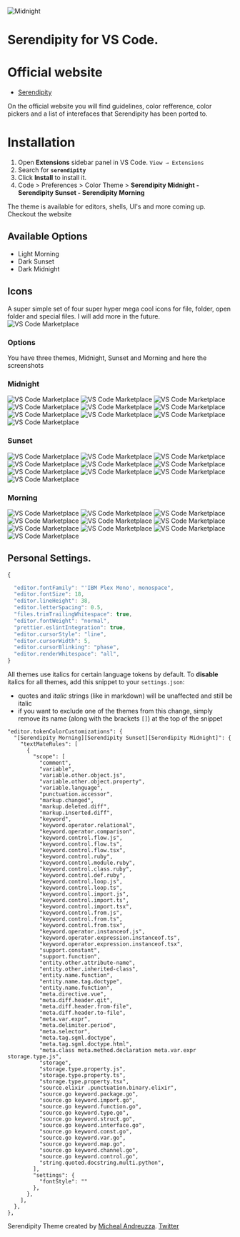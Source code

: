 ![Midnight](https://serendipitytheme.com/images/ogTwitter.png)

# Serendipity for VS Code.

# Official website
-  [Serendipity](https://serendipitytheme.com)

On the official website you will find guidelines, color refference, color pickers and a list of interefaces that Serendipity has been ported to.



# Installation

1. Open **Extensions** sidebar panel in VS Code. `View → Extensions`
2. Search for **`serendipity`**
3. Click **Install** to install it.
4. Code > Preferences > Color Theme >
 **Serendipity Midnight - Serendipity Sunset - Serendipity Morning**

The theme is available for editors, shells, UI's and more coming up. Checkout the website

## Available Options
- Light Morning
- Dark Sunset
- Dark Midnight

## Icons
A super simple set of four super hyper mega cool icons for file, folder, open folder and  special files. I will add more in the future.
![VS Code Marketplace](https://github.com/Serendipity-Theme/serendipity/blob/master/icons/icons.png?raw=true)


### Options
You have three themes, Midnight, Sunset and Morning and here the screenshots
### Midnight
![VS Code Marketplace](https://github.com/Serendipity-Theme/serendipity/blob/master/midnight-screenshots/midnight-cpp.png?raw=true)
![VS Code Marketplace](https://github.com/Serendipity-Theme/serendipity/blob/master/midnight-screenshots/midnight-cs.png?raw=true)
![VS Code Marketplace](https://github.com/Serendipity-Theme/serendipity/blob/master/midnight-screenshots/midnight-css.png?raw=true)
![VS Code Marketplace](https://github.com/Serendipity-Theme/serendipity/blob/master/midnight-screenshots/midnight-html.png?raw=true)
![VS Code Marketplace](https://github.com/Serendipity-Theme/serendipity/blob/master/midnight-screenshots/midnight-java.png?raw=true)
![VS Code Marketplace](https://github.com/Serendipity-Theme/serendipity/blob/master/midnight-screenshots/midnight-js.png?raw=true)
![VS Code Marketplace](https://github.com/Serendipity-Theme/serendipity/blob/master/midnight-screenshots/midnight-md.png?raw=true)
![VS Code Marketplace](https://github.com/Serendipity-Theme/serendipity/blob/master/midnight-screenshots/midnight-py.png?raw=true)
![VS Code Marketplace](https://github.com/Serendipity-Theme/serendipity/blob/master/midnight-screenshots/midnight-sh.png?raw=true)
![VS Code Marketplace](https://github.com/Serendipity-Theme/serendipity/blob/master/midnight-screenshots/midnight-terminal.png?)

### Sunset

![VS Code Marketplace](https://github.com/Serendipity-Theme/serendipity/blob/master/sunset-screenshots/sunset-cpp.png?raw=true)
![VS Code Marketplace](https://github.com/Serendipity-Theme/serendipity/blob/master/sunset-screenshots/sunset-cs.png?raw=true)
![VS Code Marketplace](https://github.com/Serendipity-Theme/serendipity/blob/master/sunset-screenshots/sunset-css.png?raw=true)
![VS Code Marketplace](https://github.com/Serendipity-Theme/serendipity/blob/master/sunset-screenshots/sunset-html.png?raw=true)
![VS Code Marketplace](https://github.com/Serendipity-Theme/serendipity/blob/master/sunset-screenshots/sunset-java.png?raw=true)
![VS Code Marketplace](https://github.com/Serendipity-Theme/serendipity/blob/master/sunset-screenshots/sunset-js.png?raw=true)
![VS Code Marketplace](https://github.com/Serendipity-Theme/serendipity/blob/master/sunset-screenshots/sunset-md.png?raw=true)
![VS Code Marketplace](https://github.com/Serendipity-Theme/serendipity/blob/master/sunset-screenshots/sunset-py.png?raw=true)
![VS Code Marketplace](https://github.com/Serendipity-Theme/serendipity/blob/master/sunset-screenshots/sunset-sh.png?raw=true)
![VS Code Marketplace](https://github.com/Serendipity-Theme/serendipity/blob/master/sunset-screenshots/sunset-terminal.png?raw=true)


### Morning
![VS Code Marketplace](https://github.com/Serendipity-Theme/serendipity/blob/master/morning-screenshots/morning-cpp.png?raw=true)
![VS Code Marketplace](https://github.com/Serendipity-Theme/serendipity/blob/master/morning-screenshots/morning-cs.png?raw=true)
![VS Code Marketplace](https://github.com/Serendipity-Theme/serendipity/blob/master/morning-screenshots/morning-css.png?raw=true)
![VS Code Marketplace](https://github.com/Serendipity-Theme/serendipity/blob/master/morning-screenshots/morning-html.png?raw=true)
![VS Code Marketplace](https://github.com/Serendipity-Theme/serendipity/blob/master/morning-screenshots/morning-java.png?raw=true)
![VS Code Marketplace](https://github.com/Serendipity-Theme/serendipity/blob/master/morning-screenshots/morning-js.png?raw=true)
![VS Code Marketplace](https://github.com/Serendipity-Theme/serendipity/blob/master/morning-screenshots/morning-md.png?raw=true)
![VS Code Marketplace](https://github.com/Serendipity-Theme/serendipity/blob/master/morning-screenshots/morning-py.png?raw=true)
![VS Code Marketplace](https://github.com/Serendipity-Theme/serendipity/blob/master/morning-screenshots/morning-sh.png?raw=true)
![VS Code Marketplace](https://github.com/Serendipity-Theme/serendipity/blob/master/morning-screenshots/morning-terminal.png?raw=true)

## Personal Settings.

```js
{

  "editor.fontFamily": "'IBM Plex Mono', monospace",
  "editor.fontSize": 18,
  "editor.lineHeight": 38,
  "editor.letterSpacing": 0.5,
  "files.trimTrailingWhitespace": true,
  "editor.fontWeight": "normal",
  "prettier.eslintIntegration": true,
  "editor.cursorStyle": "line",
  "editor.cursorWidth": 5,
  "editor.cursorBlinking": "phase",
  "editor.renderWhitespace": "all",
}
```

All themes use italics for certain language tokens by default.
To **disable** italics for all themes, add this snippet to your `settings.json`:
  - quotes and *italic* strings (like in markdown) will be unaffected and still be italic
  - if you want to exclude one of the themes from this change, simply remove its name (along with the brackets `[]`) at the top of the snippet

```jsonc
"editor.tokenColorCustomizations": {
  "[Serendipity Morning][Serendipity Sunset][Serendipity Midnight]": {
    "textMateRules": [
      {
        "scope": [
          "comment",
          "variable",
          "variable.other.object.js",
          "variable.other.object.property",
          "variable.language",
          "punctuation.accessor",
          "markup.changed",
          "markup.deleted.diff",
          "markup.inserted.diff",
          "keyword",
          "keyword.operator.relational",
          "keyword.operator.comparison",
          "keyword.control.flow.js",
          "keyword.control.flow.ts",
          "keyword.control.flow.tsx",
          "keyword.control.ruby",
          "keyword.control.module.ruby",
          "keyword.control.class.ruby",
          "keyword.control.def.ruby",
          "keyword.control.loop.js",
          "keyword.control.loop.ts",
          "keyword.control.import.js",
          "keyword.control.import.ts",
          "keyword.control.import.tsx",
          "keyword.control.from.js",
          "keyword.control.from.ts",
          "keyword.control.from.tsx",
          "keyword.operator.instanceof.js",
          "keyword.operator.expression.instanceof.ts",
          "keyword.operator.expression.instanceof.tsx",
          "support.constant",
          "support.function",
          "entity.other.attribute-name",
          "entity.other.inherited-class",
          "entity.name.function",
          "entity.name.tag.doctype",
          "entity.name.function",
          "meta.directive.vue",
          "meta.diff.header.git",
          "meta.diff.header.from-file",
          "meta.diff.header.to-file",
          "meta.var.expr",
          "meta.delimiter.period",
          "meta.selector",
          "meta.tag.sgml.doctype",
          "meta.tag.sgml.doctype.html",
          "meta.class meta.method.declaration meta.var.expr storage.type.js",
          "storage",
          "storage.type.property.js",
          "storage.type.property.ts",
          "storage.type.property.tsx",
          "source.elixir .punctuation.binary.elixir",
          "source.go keyword.package.go",
          "source.go keyword.import.go",
          "source.go keyword.function.go",
          "source.go keyword.type.go",
          "source.go keyword.struct.go",
          "source.go keyword.interface.go",
          "source.go keyword.const.go",
          "source.go keyword.var.go",
          "source.go keyword.map.go",
          "source.go keyword.channel.go",
          "source.go keyword.control.go",
          "string.quoted.docstring.multi.python",
        ],
        "settings": {
          "fontStyle": ""
        },
      },
    ],
  },
},
```


Serendipity Theme created by [Micheal Andreuzza](https://github.com/michael-andreuzza).
[Twitter](https://twitter.com/Mike_Andreuzza)
